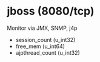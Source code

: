 # jboss (8080/tcp)

Monitor via JMX, SNMP, j4p

* session_count (u_int32)
* free_mem (u_int64)
* ajpthread_count (u_int32)
